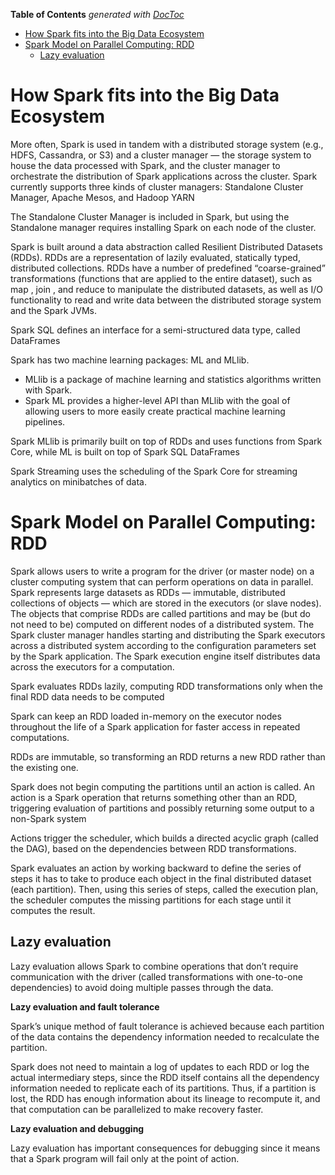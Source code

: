 <!-- START doctoc generated TOC please keep comment here to allow auto update -->
<!-- DON'T EDIT THIS SECTION, INSTEAD RE-RUN doctoc TO UPDATE -->
**Table of Contents**  *generated with [DocToc](https://github.com/thlorenz/doctoc)*

- [How Spark fits into the Big Data Ecosystem](#how-spark-fits-into-the-big-data-ecosystem)
- [Spark Model on Parallel Computing: RDD](#spark-model-on-parallel-computing-rdd)
  - [Lazy evaluation](#lazy-evaluation)

<!-- END doctoc generated TOC please keep comment here to allow auto update -->

# How Spark fits into the Big Data Ecosystem

More often, Spark is used in tandem with a distributed storage system (e.g., HDFS, Cassandra, or S3) and a cluster manager — the storage system to house the data processed with Spark, and the cluster manager to orchestrate the distribution of Spark applications across the cluster. Spark currently supports three kinds of cluster managers: Standalone Cluster Manager, Apache Mesos, and Hadoop YARN

The Standalone Cluster Manager is included in Spark, but using the Standalone manager requires installing Spark on each node of the cluster.

Spark is built around a data abstraction called Resilient Distributed Datasets (RDDs). RDDs are a representation of lazily evaluated, statically typed, distributed collections. RDDs have a number of predefined “coarse-grained” transformations (functions that are applied to the entire dataset), such as map , join , and reduce to manipulate the distributed datasets, as well as I/O functionality to read and write data between the distributed storage system and the Spark JVMs.

Spark SQL defines an interface for a semi-structured data type, called DataFrames

Spark has two machine learning packages: ML and MLlib. 

- MLlib is a package of machine learning and statistics algorithms written with Spark.
- Spark ML provides a higher-level API than MLlib with the goal of allowing users to more easily create practical machine learning pipelines. 

Spark MLlib is primarily built on top of RDDs and uses functions from Spark Core, while ML is built on top of Spark SQL DataFrames

Spark Streaming uses the scheduling of the Spark Core for streaming analytics on minibatches of data.

# Spark Model on Parallel Computing: RDD

Spark allows users to write a program for the driver (or master node) on a cluster computing system that can perform operations on data in parallel. Spark represents large datasets as RDDs — immutable, distributed collections of objects — which are stored in the executors (or slave nodes). The objects that comprise RDDs are called partitions and may be (but do not need to be) computed on different nodes of a distributed system. The Spark cluster manager handles starting and distributing the Spark executors across a distributed system according to the configuration parameters set by the Spark application. The Spark execution engine itself distributes data across the executors for a computation.

Spark evaluates RDDs lazily, computing RDD transformations only when the final RDD data needs to be computed

Spark can keep an RDD loaded in-memory on the executor nodes throughout the life of a Spark application for faster access in repeated computations.

RDDs are immutable, so transforming an RDD returns a new RDD rather than the existing one.

Spark does not begin computing the partitions until an action is called. An action is a Spark operation that returns something other than an RDD, triggering evaluation of partitions and possibly returning some output to a non-Spark system

Actions trigger the scheduler, which builds a directed acyclic graph (called the DAG), based on the dependencies between RDD transformations.

Spark evaluates an action by working backward to define the series of steps it has to take to produce each object in the final distributed dataset (each partition). Then, using this series of steps, called the execution plan, the scheduler computes the missing partitions for each stage until it computes the result.

## Lazy evaluation

Lazy evaluation allows Spark to combine operations that don’t require communication with the driver (called transformations with one-to-one dependencies) to avoid doing multiple passes through the data.

**Lazy evaluation and fault tolerance**

Spark’s unique method of fault tolerance is achieved because each partition of the data contains the dependency information needed to recalculate the partition.

Spark does not need to maintain a log of updates to each RDD or log the actual intermediary steps, since the RDD itself contains all the dependency information needed to replicate each of its partitions. Thus, if a partition is lost, the RDD has enough information about its lineage to recompute it, and that computation can be parallelized to make recovery faster.

**Lazy evaluation and debugging**

Lazy evaluation has important consequences for debugging since it means that a Spark program will fail only at the point of action.

